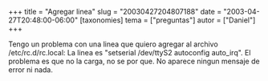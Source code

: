 +++
title = "Agregar linea"
slug = "20030427204807188"
date = "2003-04-27T20:48:00-06:00"
[taxonomies]
tema = ["preguntas"]
autor = ["Daniel"]
+++

Tengo un problema con una linea que quiero agregar al archivo
/etc/rc.d/rc.local: La linea es &quot;setserial /dev/ttyS2 autoconfig
auto_irq&quot;. El problema es que no la carga, no se por que. No
aparece ningun mensaje de error ni nada.

